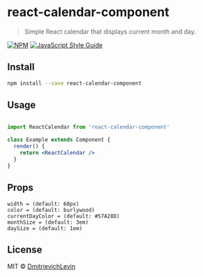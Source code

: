 # react-calendar-component

> Simple React calendar that displays current month and day.

[![NPM](https://img.shields.io/npm/v/react-calendar-component.svg)](https://www.npmjs.com/package/react-calendar-component) [![JavaScript Style Guide](https://img.shields.io/badge/code_style-standard-brightgreen.svg)](https://standardjs.com)

## Install

```bash
npm install --save react-calendar-component
```

## Usage

```jsx

import ReactCalendar from 'react-calendar-component'

class Example extends Component {
  render() {
    return <ReactCalendar />
  }
}
```

## Props

```
width = (default: 60px)
color = (default: burlywood)
currentDayColor = (default: #57A28D)
monthSize = (default: 3em)
daySize = (default: 1em)

```

## License

MIT © [DmitrievichLevin](https://github.com/DmitrievichLevin)
